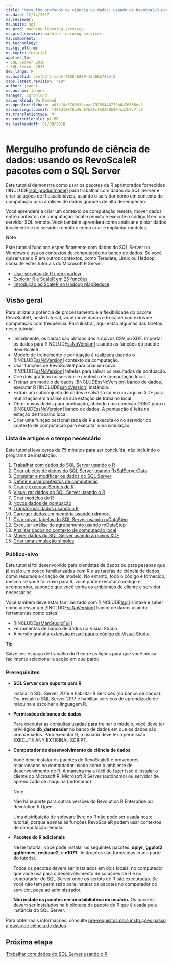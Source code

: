 ```yaml
---
title: "Mergulho profundo de ciência de dados: usando os RevoScaleR pacotes com o SQL Server | Microsoft Docs"
ms.date: 12/14/2017
ms.reviewer: 
ms.suite: sql
ms.prod: machine-learning-services
ms.prod_service: machine-learning-services
ms.component: 
ms.technology: 
ms.tgt_pltfrm: 
ms.topic: tutorial
applies_to:
- SQL Server 2016
- SQL Server 2017
dev_langs: R
ms.assetid: c2efb3f2-cad5-4188-b889-15d68b742ef5
caps.latest.revision: "18"
author: jeannt
ms.author: jeannt
manager: cgronlund
ms.workload: On Demand
ms.openlocfilehash: a8fe18a578391beaae79259440779b0a76336ee2
ms.sourcegitcommit: f486d12078a45c87b0fcf52270b904ca7b0c7fc8
ms.translationtype: MT
ms.contentlocale: pt-BR
ms.lasthandoff: 01/08/2018
---
```

# <a name="data-science-deep-dive-using-the-revoscaler-packages-with-sql-server"></a>Mergulho profundo de ciência de dados: usando os RevoScaleR pacotes com o SQL Server

Este tutorial demonstra como usar os pacotes de R aprimorados fornecidos [!INCLUDE[rsql_productname](../../includes/rsql-productname-md.md)] para trabalhar com dados do SQL Server e criar soluções de R escalonáveis, usando o servidor como um contexto de computação para análises de dados grandes de alto desempenho.

Você aprenderá a criar um contexto de computação remota, mover dados entre contextos de computação local e remoto e execute o código R em um servidor SQL remoto. Você também aprenderá como analisar e plotar dados localmente e no servidor remoto e como criar e implantar modelos.

> [!NOTE]
> 
> Este tutorial funciona especificamente com dados do SQL Server no Windows e usa os contextos de computação no banco de dados. Se você quiser usar o R em outros contextos, como Teradata, Linux ou Hadoop, consulte estes tutoriais do Microsoft R Server: 
> + [Usar servidor de R com sparklyr](https://docs.microsoft.com/machine-learning-server/r/tutorial-sparklyr-revoscaler)
> + [Explorar R e ScaleR em 25 funções](https://docs.microsoft.com/machine-learning-server/r/tutorial-r-to-revoscaler)
> + [Introdução ao ScaleR no Hadoop MapReduce](https://docs.microsoft.com/machine-learning-server/r/how-to-revoscaler-hadoop)

## <a name="overview"></a>Visão geral

Para utilizar a potência de processamento e a flexibilidade do pacote RevoScaleR, neste tutorial, você move dados e troca de contextos de computação com frequência. Para ilustrar, aqui estão algumas das tarefas neste tutorial:

+ Inicialmente, os dados são obtidos dos arquivos CSV ou XDF. Importar os dados para [!INCLUDE[ssNoVersion](../../includes/ssnoversion-md.md)] usando as funções do pacote RevoScaleR.
+ Modelo de treinamento e pontuação é realizada usando o [!INCLUDE[ssNoVersion](../../includes/ssnoversion-md.md)] contexto de computação. 
+ Usar funções de RevoScaleR para criar um novo [!INCLUDE[ssNoVersion](../../includes/ssnoversion-md.md)] tabelas para salvar os resultados de pontuação.
+ Crie dois gráficos no servidor e contexto de computação local.
+ Treinar um modelo de dados [!INCLUDE[ssNoVersion](../../includes/ssnoversion-md.md)] banco de dados, executar R [!INCLUDE[ssNoVersion](../../includes/ssnoversion-md.md)] instância.
+ Extrair um subconjunto de dados e salvá-lo como um arquivo XDF para reutilização em análise na sua estação de trabalho local.
+ Obter novos dados para pontuação, abrindo uma conexão ODBC para o [!INCLUDE[ssNoVersion](../../includes/ssnoversion-md.md)] banco de dados. A pontuação é feita na estação de trabalho local.
+ Criar uma função personalizada de R e executá-lo no servidor do contexto de computação para executar uma simulação.

### <a name="article-list-and-time-required"></a>Lista de artigos e o tempo necessário

Este tutorial leva cerca de 75 minutos para ser concluída, não incluindo o programa de instalação.

1. [Trabalhar com dados do SQL Server usando o R](../../advanced-analytics/tutorials/deepdive-work-with-sql-server-data-using-r.md)
2. [Criar objetos de dados do SQL Server usando RxSqlServerData](../../advanced-analytics/tutorials/deepdive-create-sql-server-data-objects-using-rxsqlserverdata.md)
3. [Consultar e modificar os dados do SQL Server](../../advanced-analytics/tutorials/deepdive-query-and-modify-the-sql-server-data.md)
4. [Definir e usar contextos de computação](../../advanced-analytics/tutorials/deepdive-define-and-use-compute-contexts.md)
5. [Criar e executar Scripts de R](../../advanced-analytics/tutorials/deepdive-create-and-run-r-scripts.md)
6. [Visualizar dados do SQL Server usando o R](../../advanced-analytics/tutorials/deepdive-visualize-sql-server-data-using-r.md)
7. [Criar modelos de R](../../advanced-analytics/tutorials/deepdive-create-models.md)
8. [Novos dados de pontuação](../../advanced-analytics/tutorials/deepdive-score-new-data.md)
9. [Transformar dados usando o R](../../advanced-analytics/tutorials/deepdive-transform-data-using-r.md)
10. [Carregar dados em memória usando rxImport](../../advanced-analytics/tutorials/deepdive-load-data-into-memory-using-rximport.md)
11. [Criar novas tabelas do SQL Server usando rxDataStep](../../advanced-analytics/tutorials/deepdive-create-new-sql-server-table-using-rxdatastep.md)
12. [Executar análise de agrupamento usando rxDataStep](../../advanced-analytics/tutorials/deepdive-perform-chunking-analysis-using-rxdatastep.md)
13. [Analisar dados no contexto de computação local](../../advanced-analytics/tutorials/deepdive-analyze-data-in-local-compute-context.md)
14. [Mover dados do SQL Server usando arquivos XDF](../../advanced-analytics/tutorials/deepdive-move-data-between-sql-server-and-xdf-file.md)
15. [Criar uma simulação simples](../../advanced-analytics/tutorials/deepdive-create-a-simple-simulation.md)

### <a name="target-audience"></a>Público-alvo

Este tutorial foi desenvolvido para cientistas de dados ou para pessoas que já estão um pouco familiarizadas com R e as tarefas de ciência de dados, como resumos e criação de modelo.  No entanto, todo o código é fornecido, mesmo se você for novo para R, você pode executar o código e acompanhar, supondo que você tenha os ambientes de cliente e servidor necessários.

Você também deve estar familiarizado com [!INCLUDE[tsql](../../includes/tsql-md.md)] sintaxe e saber como acessar um [!INCLUDE[ssNoVersion](../../includes/ssnoversion-md.md)] banco de dados usando ferramentas como estes:

+ [!INCLUDE[ssManStudioFull](../../includes/ssmanstudiofull-md.md)] 
+ Ferramentas de banco de dados no Visual Studio 
+ A versão gratuita [extensão mssql para o código do Visual Studio](https://docs.microsoft.com/sql/linux/sql-server-linux-develop-use-vscode).
  
> [!TIP]
> Salve seu espaço de trabalho do R entre as lições para que você possa facilmente selecionar a seção em que parou.

### <a name="prerequisites"></a>Prerequisites

- **SQL Server com suporte para R**
  
    Instalar o SQL Server 2016 e habilitar R Services (no banco de dados). Ou, instale o SQL Server 2017 e habilitar serviços de aprendizado de máquina e escolher a linguagem R.
  
-  **Permissões de banco de dados**
  
    Para executar as consultas usadas para treinar o modelo, você deve ter privilégios **db_datareader** no banco de dados em que os dados são armazenados. Para executar R, o usuário deve ter a permissão EXECUTE ANY EXTERNAL SCRIPT.

-   **Computador de desenvolvimento de ciência de dados**
  
    Você deve instalar os pacotes de RevoScaleR e provedores relacionados no computador usado como o ambiente de desenvolvimento de R. A maneira mais fácil de fazer isso é instalar o cliente do Microsoft R, Microsoft R Server (autônomo) ou servidor de aprendizado de máquina (autônomo). 
      
    > [!NOTE] 
    > Não há suporte para outras versões do Revolution R Enterprise ou Revolution R Open.
    > 
    > Uma distribuição de software livre do R não pode ser usada neste tutorial, porque apenas as funções RevoScaleR podem usar contextos de computação remota.
  
-   **Pacotes do R adicionais**
  
    Neste tutorial, você pode instalar os seguintes pacotes: **dplyr**, **ggplot2**, **ggthemes**, **reshape2**, e **e1071** . Instruções são fornecidas como parte do tutorial.
  
    Todos os pacotes devem ser instalados em dois locais: no computador que você usa para o desenvolvimento de soluções de R e no computador do SQL Server onde os scripts de R são executadas. Se você não tem permissão para instalar os pacotes no computador do servidor, peça ao administrador. 
    
    **Não instale os pacotes em uma biblioteca do usuário.** Os pacotes devem ser instalados na biblioteca de pacote de R que é usada pela instância do SQL Server.

Para obter mais informações, consulte [pré-requisitos para instruções passo a passo de ciência de dados](../../advanced-analytics/tutorials/walkthrough-prerequisites-for-data-science-walkthroughs.md).

## <a name="next-step"></a>Próxima etapa

[Trabalhar com dados do SQL Server usando o R](../../advanced-analytics/tutorials/deepdive-work-with-sql-server-data-using-r.md)

